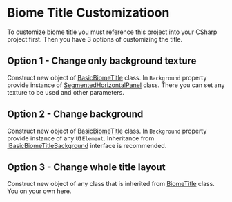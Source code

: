 ﻿# Biome Title Customizatioon
To customize biome title you must reference this project into your CSharp project first. Then you have 3 options of customizing the title.

## Option 1 - Change only background texture
Construct new object of [BasicBiomeTitle](BasicBiomeTitle.cs) class. In `Background` property provide instance of [SegmentedHorizontalPanel](SegmentedHorizontalPanel.cs) class. There you can set any texture to be used and other parameters.

## Option 2 - Change background
Construct new object of [BasicBiomeTitle](BasicBiomeTitle.cs) class. In `Background` property provide instance of any `UIElement`. Inheritance from [IBasicBiomeTitleBackground](BasicBiomeTitle.cs) interface is recommended.

## Option 3 - Change whole title layout
Construct new object of any class that is inherited from [BiomeTitle](BiomeTitle.cs) class. You on your own here.